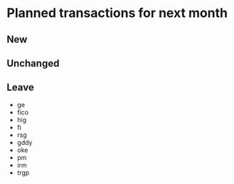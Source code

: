 # Planned transactions for next month

## New

## Unchanged

## Leave
- ge
- fico
- hig
- fi
- rsg
- gddy
- oke
- pm
- irm
- trgp